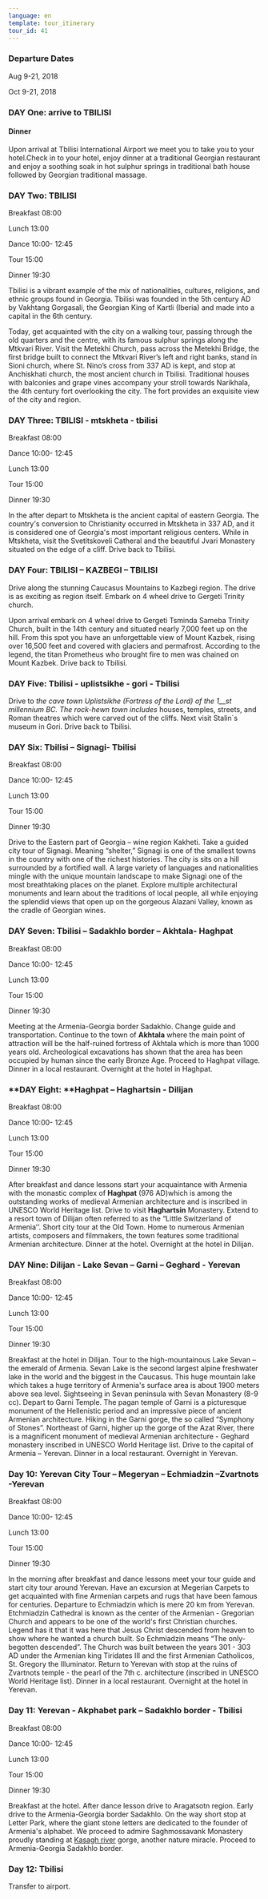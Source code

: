 ```yaml
---
language: en
template: tour_itinerary
tour_id: 41
---
```

### **Departure Dates**

Aug 9-21, 2018

Oct 9-21, 2018

### **DAY One: arrive to TBILISI**

#### Dinner

Upon arrival at Tbilisi International Airport we meet you to take you to your hotel.Check in to your hotel, enjoy dinner at a traditional Georgian restaurant and enjoy a soothing soak in hot sulphur springs in traditional bath house followed by Georgian traditional massage.

### **DAY Two: TBILISI**

Breakfast 08:00

Lunch 13:00

Dance 10:00- 12:45

Tour 15:00

Dinner 19:30

Tbilisi is a vibrant example of the mix of nationalities, cultures, religions, and ethnic groups found in Georgia. Tbilisi was founded in the 5th century AD by Vakhtang Gorgasali, the Georgian King of Kartli (Iberia) and made into a capital in the 6th century.

Today, get acquainted with the city on a walking tour, passing through the old quarters and the centre, with its famous sulphur springs along the Mtkvari River. Visit the Metekhi Church, pass across the Metekhi Bridge, the first bridge built to connect the Mtkvari River’s left and right banks, stand in Sioni church, where St. Nino’s cross from 337 AD is kept, and stop at Anchiskhati church, the most ancient church in Tbilisi. Traditional houses with balconies and grape vines accompany your stroll towards Narikhala, the 4th century fort overlooking the city. The fort provides an exquisite view of the city and region.

### **DAY Three: TBILISI - mtskheta - tbilisi**

Breakfast 08:00

Dance 10:00- 12:45

Lunch 13:00

Tour 15:00

Dinner 19:30

In the after depart to Mtskheta is the ancient capital of eastern Georgia. The country's conversion to Christianity occurred in Mtskheta in 337 AD, and it is considered one of Georgia's most important religious centers. While in Mtskheta, visit the Svetitskoveli Catheral and the beautiful Jvari Monastery situated on the edge of a cliff. Drive back to Tbilisi.

### **DAY Four: TBILISI – KAZBEGI – TBILISI**

Drive along the stunning Caucasus Mountains to Kazbegi region. The drive is as exciting as region itself. Embark on 4 wheel drive to Gergeti Trinity church.

Upon arrival embark on 4 wheel drive to Gergeti Tsminda Sameba Trinity Church, built in the 14th century and situated nearly 7,000 feet up on the hill. From this spot you have an unforgettable view of Mount Kazbek, rising over 16,500 feet and covered with glaciers and permafrost. According to the legend, the titan Prometheus who brought fire to men was chained on Mount Kazbek. Drive back to Tbilisi.

### **DAY Five: Tbilisi - uplistsikhe - gori - Tbilisi**

Drive to _the cave town Uplistsikhe (Fortress of the Lord) of the 1__st_ _millennium BC. The rock-hewn town includes_ houses, temples, streets, and Roman theatres which were carved out of the cliffs. Next visit Stalin\`s museum in Gori. Drive back to Tbilisi.

### **DAY Six: Tbilisi – Signagi- Tbilisi**

Breakfast 08:00

Dance 10:00- 12:45

Lunch 13:00

Tour 15:00

Dinner 19:30

Drive to the Eastern part of Georgia – wine region Kakheti. Take a guided city tour of Signagi. Meaning “shelter,” Signagi is one of the smallest towns in the country with one of the richest histories. The city is sits on a hill surrounded by a fortified wall. A large variety of languages and nationalities mingle with the unique mountain landscape to make Signagi one of the most breathtaking places on the planet. Explore multiple architectural monuments and learn about the traditions of local people, all while enjoying the splendid views that open up on the gorgeous Alazani Valley, known as the cradle of Georgian wines.

### **DAY Seven: Tbilisi –** **Sadakhlo border – Akhtala- Haghpat**

Breakfast 08:00

Dance 10:00- 12:45

Lunch 13:00

Tour 15:00

Dinner 19:30

Meeting at the Armenia-Georgia border Sadakhlo. Change guide and transportation. Continue to the town of **Akhtala** where the main point of attraction will be the half-ruined fortress of Akhtala which is more than 1000 years old. Archeological excavations has shown that the area has been occupied by human since the early Bronze Age. Proceed to Haghpat village. Dinner in a local restaurant. Overnight at the hotel in Haghpat.

### **DAY Eight: ****Haghpat – Haghartsin - Dilijan**

Breakfast 08:00

Dance 10:00- 12:45

Lunch 13:00

Tour 15:00

Dinner 19:30

After breakfast and dance lessons start your acquaintance with Armenia with the monastic complex of **Haghpat** (976 AD)which is among the outstanding works of medieval Armenian architecture and is inscribed in UNESCO World Heritage list. Drive to visit **Haghartsin** Monastery. Extend to a resort town of Dilijan often referred to as the “Little Switzerland of Armenia’’. Short city tour at the Old Town. Home to numerous Armenian artists, composers and filmmakers, the town features some traditional Armenian architecture. Dinner at the hotel. Overnight at the hotel in Dilijan.

### **DAY Nine:** **Dilijan - Lake Sevan – Garni – Geghard - Yerevan**

Breakfast 08:00

Dance 10:00- 12:45

Lunch 13:00

Tour 15:00

Dinner 19:30

Breakfast at the hotel in Dilijan. Tour to the high-mountainous Lake Sevan – the emerald of Armenia. Sevan Lake is the second largest alpine freshwater lake in the world and the biggest in the Caucasus. This huge mountain lake which takes a huge territory of Armenia's surface area is about 1900 meters above sea level. Sightseeing in Sevan peninsula with Sevan Monastery (8-9 cc). Depart to Garni Temple. The pagan temple of Garni is a picturesque monument of the Hellenistic period and an impressive piece of ancient Armenian architecture. Hiking in the Garni gorge, the so called “Symphony of Stones”. Northeast of Garni, higher up the gorge of the Azat River, there is a magnificent monument of medieval Armenian architecture - Geghard monastery inscribed in UNESCO World Heritage list. Drive to the capital of Armenia – Yerevan. Dinner in a local restaurant. Overnight in Yerevan.

### **Day 10:** **Yerevan City Tour – Megeryan – Echmiadzin –Zvartnots -Yerevan**

Breakfast 08:00

Dance 10:00- 12:45

Lunch 13:00

Tour 15:00

Dinner 19:30

In the morning after breakfast and dance lessons meet your tour guide and start city tour around Yerevan. Have an excursion at Megerian Carpets to get acquainted with fine Armenian carpets and rugs that have been famous for centuries. Departure to Echmiadzin which is mere 20 km from Yerevan. Etchmiadzin Cathedral is known as the center of the Armenian - Gregorian Church and appears to be one of the world's first Christian churches. Legend has it that it was here that Jesus Christ descended from heaven to show where he wanted a church built. So Echmiadzin means “The only-begotten descended”. The Church was built between the years 301 - 303 AD under the Armenian king Tiridates III and the first Armenian Catholicos, St. Gregory the Illuminator. Return to Yerevan with stop at the ruins of Zvartnots temple - the pearl of the 7th c. architecture (inscribed in UNESCO World Heritage list). Dinner in a local restaurant. Overnight at the hotel in Yerevan.

### **Day 11:** **Yerevan - Akphabet park – Sadakhlo border - Tbilisi**

Breakfast 08:00

Dance 10:00- 12:45

Lunch 13:00

Tour 15:00

Dinner 19:30

Breakfast at the hotel. After dance lesson drive to Aragatsotn region. Early drive to the Armenia-Georgia border Sadakhlo. On the way short stop at Letter Park, where the giant stone letters are dedicated to the founder of Armenia's alphabet. We proceed to admire Saghmossavank Monastery proudly standing at [Kasagh river](https://en.wikipedia.org/wiki/Kasagh_river) gorge, another nature miracle. Proceed to Armenia-Georgia Sadakhlo border.

### **Day 12: Tbilisi**

Transfer to airport.
